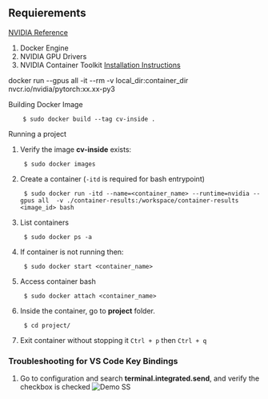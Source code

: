 
## Requierements 
[NVIDIA Reference](https://catalog.ngc.nvidia.com/orgs/nvidia/containers/pytorch)
1. Docker Engine
2. NVIDIA GPU Drivers
3. NVIDIA Container Toolkit [Installation Instructions]("https://docs.nvidia.com/datacenter/cloud-native/container-toolkit/install-guide.html#docker")


docker run --gpus all -it --rm -v local_dir:container_dir nvcr.io/nvidia/pytorch:xx.xx-py3

   
Building Docker Image

        $ sudo docker build --tag cv-inside .

Running a project
1. Verify the image **cv-inside** exists:

        $ sudo docker images

2. Create a container (<code>-itd</code> is required for bash entrypoint)

        $ sudo docker run -itd --name=<container_name> --runtime=nvidia --gpus all  -v ./container-results:/workspace/container-results <image_id> bash

3. List containers

        $ sudo docker ps -a

4. If container is not running then:

        $ sudo docker start <container_name>

5. Access container bash
   
        $ sudo docker attach <container_name>

6. Inside the container, go to **project** folder.

        $ cd project/

7. Exit container without stopping it <code>Ctrl + p</code> then <code>Ctrl + q</code>


### Troubleshooting for VS Code Key Bindings
   1. Go to configuration and search **terminal.integrated.send**, and verify the checkbox is checked
   ![Demo SS](https://s3.us-west-2.amazonaws.com/secure.notion-static.com/46759b3f-eceb-4943-8f5d-1cb4a5122ec3/Untitled.png?X-Amz-Algorithm=AWS4-HMAC-SHA256&X-Amz-Content-Sha256=UNSIGNED-PAYLOAD&X-Amz-Credential=AKIAT73L2G45EIPT3X45%2F20230227%2Fus-west-2%2Fs3%2Faws4_request&X-Amz-Date=20230227T014440Z&X-Amz-Expires=86400&X-Amz-Signature=419613ca0ac870af3b4a2bd6b25a8ad74b2c2dfd7f186a3b7fcb09994e469e08&X-Amz-SignedHeaders=host&response-content-disposition=filename%3D%22Untitled.png%22&x-id=GetObject "Configuration VS Code")